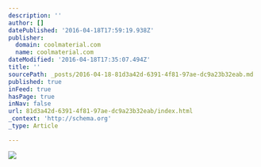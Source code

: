 ```yaml
---
description: ''
author: []
datePublished: '2016-04-18T17:59:19.938Z'
publisher:
  domain: coolmaterial.com
  name: coolmaterial.com
dateModified: '2016-04-18T17:35:07.494Z'
title: ''
sourcePath: _posts/2016-04-18-81d3a42d-6391-4f81-97ae-dc9a23b32eab.md
published: true
inFeed: true
hasPage: true
inNav: false
url: 81d3a42d-6391-4f81-97ae-dc9a23b32eab/index.html
_context: 'http://schema.org'
_type: Article

---
```

![](http://coolmaterial.wpengine.netdna-cdn.com/wp-content/uploads/2012/05/1969-Boss-429-Mustang.jpg)